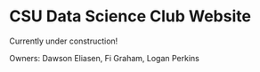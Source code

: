 # CSU Data Science Club Website

Currently under construction!

Owners: Dawson Eliasen, Fi Graham, Logan Perkins